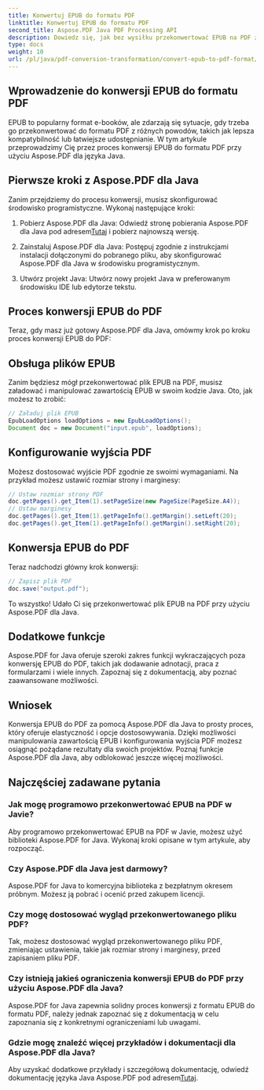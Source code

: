 ```yaml
---
title: Konwertuj EPUB do formatu PDF
linktitle: Konwertuj EPUB do formatu PDF
second_title: Aspose.PDF Java PDF Processing API
description: Dowiedz się, jak bez wysiłku przekonwertować EPUB na PDF za pomocą Aspose.PDF dla Java. Nasz przewodnik krok po kroku upraszcza konwersję EPUB na PDF.
type: docs
weight: 10
url: /pl/java/pdf-conversion-transformation/convert-epub-to-pdf-format/
---
```


## Wprowadzenie do konwersji EPUB do formatu PDF

EPUB to popularny format e-booków, ale zdarzają się sytuacje, gdy trzeba go przekonwertować do formatu PDF z różnych powodów, takich jak lepsza kompatybilność lub łatwiejsze udostępnianie. W tym artykule przeprowadzimy Cię przez proces konwersji EPUB do formatu PDF przy użyciu Aspose.PDF dla języka Java.

## Pierwsze kroki z Aspose.PDF dla Java

Zanim przejdziemy do procesu konwersji, musisz skonfigurować środowisko programistyczne. Wykonaj następujące kroki:

1. Pobierz Aspose.PDF dla Java: Odwiedź stronę pobierania Aspose.PDF dla Java pod adresem[Tutaj](https://releases.aspose.com/pdf/java/) i pobierz najnowszą wersję.

2. Zainstaluj Aspose.PDF dla Java: Postępuj zgodnie z instrukcjami instalacji dołączonymi do pobranego pliku, aby skonfigurować Aspose.PDF dla Java w środowisku programistycznym.

3. Utwórz projekt Java: Utwórz nowy projekt Java w preferowanym środowisku IDE lub edytorze tekstu.

## Proces konwersji EPUB do PDF

Teraz, gdy masz już gotowy Aspose.PDF dla Java, omówmy krok po kroku proces konwersji EPUB do PDF:

## Obsługa plików EPUB

Zanim będziesz mógł przekonwertować plik EPUB na PDF, musisz załadować i manipulować zawartością EPUB w swoim kodzie Java. Oto, jak możesz to zrobić:

```java
// Załaduj plik EPUB
EpubLoadOptions loadOptions = new EpubLoadOptions();
Document doc = new Document("input.epub", loadOptions);
```

## Konfigurowanie wyjścia PDF

Możesz dostosować wyjście PDF zgodnie ze swoimi wymaganiami. Na przykład możesz ustawić rozmiar strony i marginesy:

```java
// Ustaw rozmiar strony PDF
doc.getPages().get_Item(1).setPageSize(new PageSize(PageSize.A4));
// Ustaw marginesy
doc.getPages().get_Item(1).getPageInfo().getMargin().setLeft(20);
doc.getPages().get_Item(1).getPageInfo().getMargin().setRight(20);
```

## Konwersja EPUB do PDF

Teraz nadchodzi główny krok konwersji:

```java
// Zapisz plik PDF
doc.save("output.pdf");
```

To wszystko! Udało Ci się przekonwertować plik EPUB na PDF przy użyciu Aspose.PDF dla Java.

## Dodatkowe funkcje

Aspose.PDF for Java oferuje szeroki zakres funkcji wykraczających poza konwersję EPUB do PDF, takich jak dodawanie adnotacji, praca z formularzami i wiele innych. Zapoznaj się z dokumentacją, aby poznać zaawansowane możliwości.

## Wniosek

Konwersja EPUB do PDF za pomocą Aspose.PDF dla Java to prosty proces, który oferuje elastyczność i opcje dostosowywania. Dzięki możliwości manipulowania zawartością EPUB i konfigurowania wyjścia PDF możesz osiągnąć pożądane rezultaty dla swoich projektów. Poznaj funkcje Aspose.PDF dla Java, aby odblokować jeszcze więcej możliwości.

## Najczęściej zadawane pytania

### Jak mogę programowo przekonwertować EPUB na PDF w Javie?

Aby programowo przekonwertować EPUB na PDF w Javie, możesz użyć biblioteki Aspose.PDF for Java. Wykonaj kroki opisane w tym artykule, aby rozpocząć.

### Czy Aspose.PDF dla Java jest darmowy?

Aspose.PDF for Java to komercyjna biblioteka z bezpłatnym okresem próbnym. Możesz ją pobrać i ocenić przed zakupem licencji.

### Czy mogę dostosować wygląd przekonwertowanego pliku PDF?

Tak, możesz dostosować wygląd przekonwertowanego pliku PDF, zmieniając ustawienia, takie jak rozmiar strony i marginesy, przed zapisaniem pliku PDF.

### Czy istnieją jakieś ograniczenia konwersji EPUB do PDF przy użyciu Aspose.PDF dla Java?

Aspose.PDF for Java zapewnia solidny proces konwersji z formatu EPUB do formatu PDF, należy jednak zapoznać się z dokumentacją w celu zapoznania się z konkretnymi ograniczeniami lub uwagami.

### Gdzie mogę znaleźć więcej przykładów i dokumentacji dla Aspose.PDF dla Java?

 Aby uzyskać dodatkowe przykłady i szczegółową dokumentację, odwiedź dokumentację języka Java Aspose.PDF pod adresem[Tutaj](https://reference.aspose.com/pdf/java/).